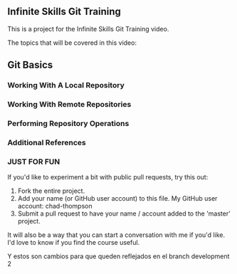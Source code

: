 ## Infinite Skills Git Training

This is a project for the Infinite Skills Git Training video.

The topics that will be covered in this video:

## Git Basics

### Working With A Local Repository


### Working With Remote Repositories

### Performing Repository Operations

### Additional References

### JUST FOR FUN

If you'd like to experiment a bit with public pull requests, try this out:

1)  Fork the entire project.
2)  Add your name (or GitHub user account) to this file.
My GitHub user account: chad-thompson
3)  Submit a pull request to have your name / account added to the 'master' project.

It will also be a way that you can start a conversation with me if you'd like.  I'd love to know if you find the course useful.

Y estos son cambios para que queden reflejados en el branch development 2
